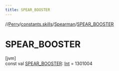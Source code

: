 ```yaml
---
title: SPEAR_BOOSTER
---
```

//[Perry](../../../index.html)/[constants.skills](../index.html)/[Spearman](index.html)/[SPEAR_BOOSTER](-s-p-e-a-r_-b-o-o-s-t-e-r.html)



# SPEAR_BOOSTER



[jvm]\
const val [SPEAR_BOOSTER](-s-p-e-a-r_-b-o-o-s-t-e-r.html): [Int](https://kotlinlang.org/api/latest/jvm/stdlib/kotlin/-int/index.html) = 1301004




